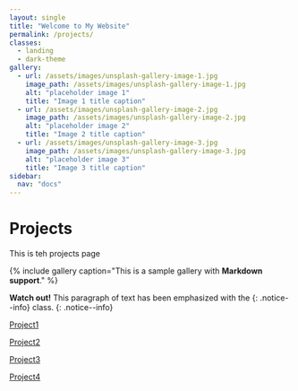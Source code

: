 ```yaml
---
layout: single
title: "Welcome to My Website"
permalink: /projects/
classes:
  - landing
  - dark-theme
gallery:
  - url: /assets/images/unsplash-gallery-image-1.jpg
    image_path: /assets/images/unsplash-gallery-image-1.jpg
    alt: "placeholder image 1"
    title: "Image 1 title caption"
  - url: /assets/images/unsplash-gallery-image-2.jpg
    image_path: /assets/images/unsplash-gallery-image-2.jpg
    alt: "placeholder image 2"
    title: "Image 2 title caption"
  - url: /assets/images/unsplash-gallery-image-3.jpg
    image_path: /assets/images/unsplash-gallery-image-3.jpg
    alt: "placeholder image 3"
    title: "Image 3 title caption"
sidebar:
  nav: "docs"
---
```


# Projects

This is teh projects page

{% include gallery caption="This is a sample gallery with **Markdown support**." %}

**Watch out!** This paragraph of text has been emphasized with the {: .notice--info} class.
{: .notice--info}

[Project1](/projects/project1)

[Project2](/projects/project2)

[Project3](/projects/project3)

[Project4](/projects/project4)
